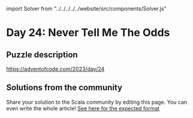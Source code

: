 import Solver from "../../../../../website/src/components/Solver.js"

# Day 24: Never Tell Me The Odds

## Puzzle description

https://adventofcode.com/2023/day/24

## Solutions from the community

Share your solution to the Scala community by editing this page.
You can even write the whole article! [See here for the expected format](https://github.com/scalacenter/scala-advent-of-code/discussions/424)
